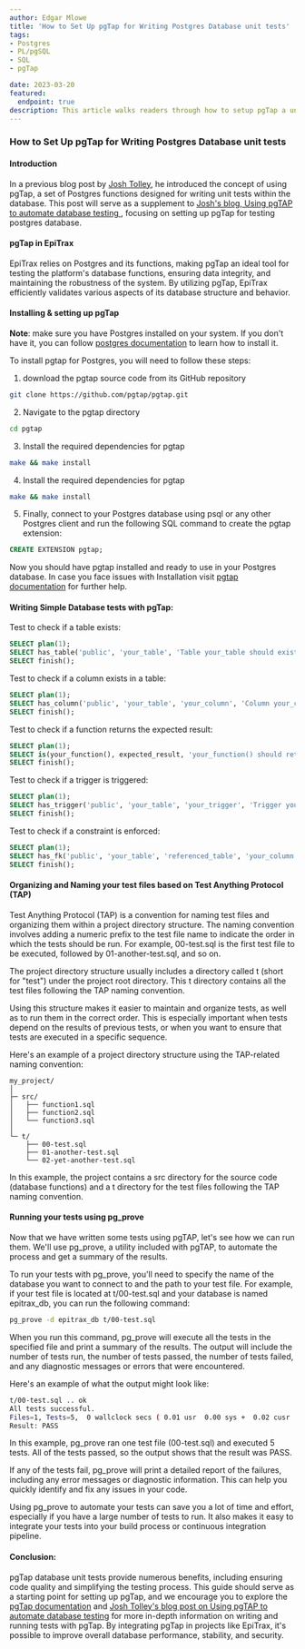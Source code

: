 ```yaml
---
author: Edgar Mlowe
title: 'How to Set Up pgTap for Writing Postgres Database unit tests'
tags:
- Postgres
- PL/pgSQL
- SQL
- pgTap

date: 2023-03-20
featured:
  endpoint: true
description: This article walks readers through how to setup pgTap a unit testing framework for Postgres.
---
```





### How to Set Up pgTap for Writing Postgres Database unit tests

#### Introduction
In a previous blog post by [Josh Tolley](https://www.endpointdev.com/team/josh-tolley), he introduced the concept of using pgTap, a set of Postgres functions designed for writing unit tests within the database. This post will serve as a supplement to [Josh's blog, Using pgTAP to automate database testing
](https://www.endpointdev.com/blog/2022/03/using-pgtap-automate-database-testing/), focusing on setting up pgTap for testing postgres database.

#### pgTap in EpiTrax 
EpiTrax relies on Postgres and its functions, making pgTap an ideal tool for testing the platform's database functions, ensuring data integrity, and maintaining the robustness of the system. By utilizing pgTap, EpiTrax  efficiently validates various aspects of its database structure and behavior.

#### Installing & setting up pgTap
**Note**: make sure you have Postgres installed on your system. If you don't have it, you can follow [postgres documentation](https://www.postgresql.org/download/) to learn how to install it.

To install pgtap for Postgres, you will need to follow these steps:

1. download the pgtap source code from its GitHub repository

```bash
git clone https://github.com/pgtap/pgtap.git
```
2. Navigate to the pgtap directory

```bash
cd pgtap
```

3. Install the required dependencies for pgtap
```bash
make && make install
```
4. Install the required dependencies for pgtap
```bash
make && make install
```
5. Finally, connect to your Postgres database using psql or any other Postgres client and run the following SQL command to create the pgtap extension:
```sql
CREATE EXTENSION pgtap;
```

Now you should have pgtap installed and ready to use in your Postgres database. In case you face issues with Installation visit [pgtap documentation](https://pgtap.org/documentation.html#installation) for further help.


####  Writing Simple Database tests with pgTap:
Test to check if a table exists:
```sql
SELECT plan(1);
SELECT has_table('public', 'your_table', 'Table your_table should exist');
SELECT finish();
```

Test to check if a column exists in a table:
```sql
SELECT plan(1);
SELECT has_column('public', 'your_table', 'your_column', 'Column your_column should exist in your_table');
SELECT finish();
```

Test to check if a function returns the expected result:
```sql
SELECT plan(1);
SELECT is(your_function(), expected_result, 'your_function() should return expected_result');
SELECT finish();
```

Test to check if a trigger is triggered:
```sql
SELECT plan(1);
SELECT has_trigger('public', 'your_table', 'your_trigger', 'Trigger your_trigger should exist on your_table');
SELECT finish();
```

Test to check if a constraint is enforced:
```sql
SELECT plan(1);
SELECT has_fk('public', 'your_table', 'referenced_table', 'your_column', 'Constraint should exist between your_table and referenced_table');
SELECT finish();
```

#### Organizing and Naming your test files based on Test Anything Protocol (TAP)

Test Anything Protocol (TAP) is a convention for naming test files and organizing them within a project directory structure. The naming convention involves adding a numeric prefix to the test file name to indicate the order in which the tests should be run. For example, 00-test.sql is the first test file to be executed, followed by 01-another-test.sql, and so on.

The project directory structure usually includes a directory called t (short for "test") under the project root directory. This t directory contains all the test files following the TAP naming convention.

Using this structure makes it easier to maintain and organize tests, as well as to run them in the correct order. This is especially important when tests depend on the results of previous tests, or when you want to ensure that tests are executed in a specific sequence.

Here's an example of a project directory structure using the TAP-related naming convention:
```
my_project/
│
├─ src/
│   ├── function1.sql
│   ├── function2.sql
│   └── function3.sql
│
└─ t/
    ├── 00-test.sql
    ├── 01-another-test.sql
    └── 02-yet-another-test.sql
```
In this example, the project contains a src directory for the source code (database functions) and a t directory for the test files following the TAP naming convention.


#### Running your tests using pg_prove

Now that we have written some tests using pgTAP, let's see how we can run them. We'll use pg_prove, a utility included with pgTAP, to automate the process and get a summary of the results.

To run your tests with pg_prove, you'll need to specify the name of the database you want to connect to and the path to your test file. For example, if your test file is located at t/00-test.sql and your database is named epitrax_db, you can run the following command:

```bash
pg_prove -d epitrax_db t/00-test.sql
```
When you run this command, pg_prove will execute all the tests in the specified file and print a summary of the results. The output will include the number of tests run, the number of tests passed, the number of tests failed, and any diagnostic messages or errors that were encountered.

Here's an example of what the output might look like:

```bash
t/00-test.sql .. ok
All tests successful.
Files=1, Tests=5,  0 wallclock secs ( 0.01 usr  0.00 sys +  0.02 cusr  0.00 csys =  0.03 CPU)
Result: PASS
```
In this example, pg_prove ran one test file (00-test.sql) and executed 5 tests. All of the tests passed, so the output shows that the result was PASS.

If any of the tests fail, pg_prove will print a detailed report of the failures, including any error messages or diagnostic information. This can help you quickly identify and fix any issues in your code.

Using pg_prove to automate your tests can save you a lot of time and effort, especially if you have a large number of tests to run. It also makes it easy to integrate your tests into your build process or continuous integration pipeline.


#### Conclusion:
pgTap database unit tests provide numerous benefits, including ensuring code quality and simplifying the testing process. This guide should serve as a starting point for setting up pgTap, and we encourage you to explore the [pgTap documentation](https://pgtap.org/documentation.html#usingpgtap) and [Josh Tolley's blog post on Using pgTAP to automate database testing](https://www.endpointdev.com/blog/2022/03/using-pgtap-automate-database-testing/) for more in-depth information on writing and running tests with pgTap. By integrating pgTap in projects like EpiTrax, it's possible to improve overall database performance, stability, and security.
